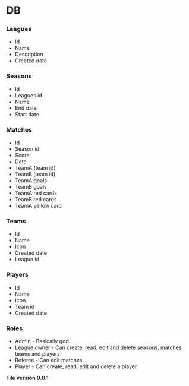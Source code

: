 # DB

### Leagues
* Id
* Name
* Description
* Created date

### Seasons
* Id
* Leagues id
* Name
* End date
* Start date

### Matches
* Id
* Season id
* Score
* Date
* TeamA (team id)
* TeamB (team id)
* TeamA goals
* TeamB goals
* TeamA red cards
* TeamB red cards
* TeamA yellow card

### Teams
* Id
* Name
* Icon
* Created date
* League id

### Players
* Id
* Name
* Icon
* Team id
* Created date

### Roles
* Admin - Basically god.
* League owner  - Can create, read, edit and delete seasons, matches, teams and players.
* Referee - Can edit matches
* Player - Can create, read, edit and delete a player.

**File version 0.0.1**
